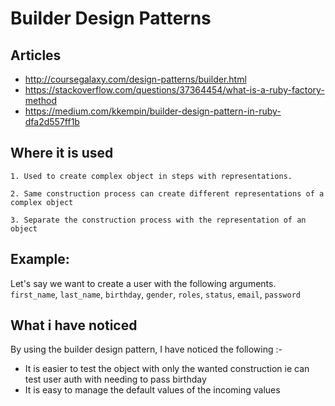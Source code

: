 # **Builder Design Patterns**

  ## **Articles**
  - http://coursegalaxy.com/design-patterns/builder.html
  - https://stackoverflow.com/questions/37364454/what-is-a-ruby-factory-method
  - https://medium.com/kkempin/builder-design-pattern-in-ruby-dfa2d557ff1b

  ## **Where it is used**
    1. Used to create complex object in steps with representations.

    2. Same construction process can create different representations of a complex object

    3. Separate the construction process with the representation of an object

  ## **Example:**
  Let's say we want to create a user with the following arguments.
      `first_name`, `last_name`, `birthday`, `gender`, `roles`, `status`, `email`, `password`

  ## **What i have noticed**
  By using the builder design pattern, I have noticed the following :-
   - It is easier to test the object with only the wanted construction ie can test user auth with needing to pass birthday
   - It is easy to manage the default values of the incoming values